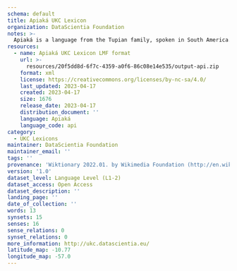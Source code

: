 ```yaml
---
schema: default
title: Apiaká UKC Lexicon
organization: DataScientia Foundation
notes: >-
  Apiaká is a language from the Tupian family, spoken in South America. The UKC Lexicon of Apiaká is represented as a lexico-semantic network. It consists of words, word senses, synsets, as well as sense-level and synset-level relationships.
resources:
  - name: Apiaká UKC Lexicon LMF format
    url: >-
      resources/20f5dd8d-6f7c-4359-a0f6-86c08e14e535/output-api.zip
    format: xml
    license: https://creativecommons.org/licenses/by-nc-sa/4.0/
    last_updated: 2023-04-17
    created: 2023-04-17
    size: 1676
    release_date: 2023-04-17
    distribution_document: ''
    language: Apiaká
    language_code: api
category:
  - UKC Lexicons
maintainer: DataScientia Foundation
maintainer_email: ''
tags: ''
provenance: 'Wiktionary 2022.01. by Wikimedia Foundation (http://en.wiktionary.org); CogNet 2.1 by Khuyagbaatar Batsuren, National University of Mongolia (http://cognet.ukc.disi.unitn.it); Princeton WordNet 2.1 by Princeton University (https://wordnet.princeton.edu)'
version: '1.0'
dataset_level: Language Level (L1-2)
dataset_access: Open Access
dataset_description: ''
landing_page: ''
date_of_collection: ''
words: 13
synsets: 15
senses: 16
sense_relations: 0
synset_relations: 0
more_information: http://ukc.datascientia.eu/
latitude_map: -10.77
longitude_map: -57.0
---
```

